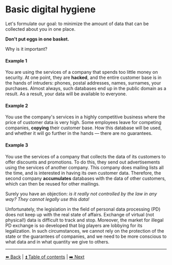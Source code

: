 # Basic digital hygiene

Let's formulate our goal: to minimize the amount of data that can be collected about you in one place.

**Don't put eggs in one basket.**

Why is it important?

#### Example 1
You are using the services of a company that spends too little money on security.
At one point, they are **hacked**, and the entire customer base is in the hands of intruders: phones, postal addresses, names, surnames, your purchases.
Almost always, such databases end up in the public domain as a result. As a result, your data will be available to everyone.

#### Example 2
You use the company's services in a highly competitive business where the price of customer data is very high.
Some employees leave for competing companies, **copying** their customer base.
How this database will be used, and whether it will go further in the hands — there are no guarantees.

#### Example 3
You use the services of a company that collects the data of its customers to offer discounts and promotions.
To do this, they send out advertisements using the services of another company. This company does mailing lists all the time, and is interested in having its own customer data.
Therefore, the second company **accumulates** databases with the data of other customers, which can then be reused for other mailings.

Surely you have an objection: *is it really not controlled by the law in any way? They cannot legally use this data!*

Unfortunately, the legislation in the field of personal data processing (PD) does not keep up with the real state of affairs.
Exchange of virtual (not physical!) data is difficult to track and stop. 
Moreover, the market for illegal PD exchange is so developed that big players are lobbying for its legalization.
In such circumstances, we cannot rely on the protection of the state or the guarantees of companies, and we need to be more conscious to what data and in what quantity we give to others.

---

[⬅️ Back](./importance.md) | [⏫ Table of contents](../README.md) | [➡️ Next](./phone.md)
